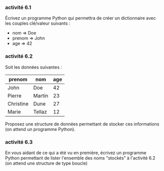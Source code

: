 ### activité 6.1
Écrivez un programme Python qui permettra de créer un dictionnaire avec les couples clé/valeur suivants :

- nom => Doe
- prenom =>  John
- age => 42

### activité 6.2

Soit les données suivantes :

|prenom|nom|age|
|--- |--- |--- |
|John|Doe|42|
|Pierre|Martin|23|
|Christine|Dune|27|
|Marie|Tellaz|12|

Proposez une structure de données permettant de stocker ces informations (on attend un programme Python).

### activité 6.3

En vous aidant de ce qui a été vu en première, écrivez un programme Python permettant de lister l'ensemble des noms "stockés" à l'activité 6.2 (on attend une structure de type boucle)


